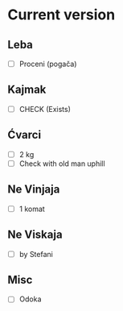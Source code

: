 # Current version

## Leba
- [ ] Proceni (pogača)

## Kajmak
- [ ] CHECK (Exists)

## Ćvarci
- [ ] 2 kg
- [ ] Check with old man uphill

## Ne Vinjaja
- [ ] 1 komat

## Ne Viskaja
- [ ] by Stefani

## Misc
- [ ] Odoka
